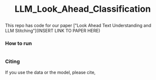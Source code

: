 # <p align=center>LLM_Look_Ahead_Classification</p>
This repo has code for our paper ["Look Ahead Text Understanding and LLM Stitching"](INSERT LINK TO PAPER HERE)

### How to run
```

```

### Citing

If you use the data or the model, please cite,
```

```
